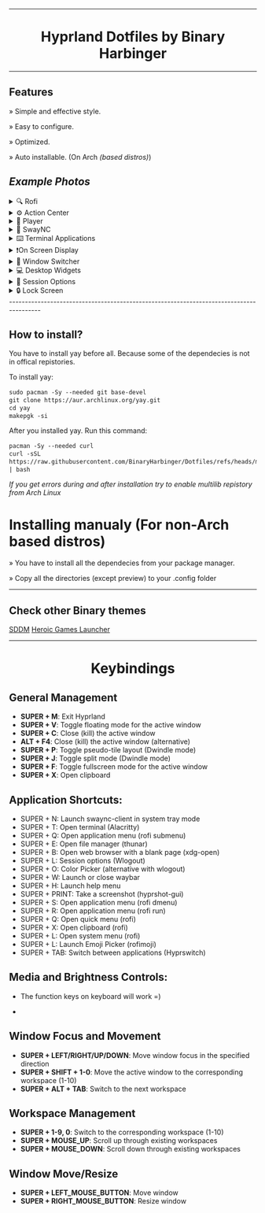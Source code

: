 
----------------------------------------------------------------------------------------

<h1 align="center">Hyprland Dotfiles by Binary Harbinger</h1>

----------------------------------------------------------------------------------------

## Features

» Simple and effective style.

» Easy to configure.

» Optimized.

» Auto installable. (On Arch *(based distros)*)

## *Example Photos*

<details><summary>
🔍 Rofi
</summary></p>

![image](https://raw.githubusercontent.com/BinaryHarbinger/Dotfiles/main/preview/rofi.png)

<p></details>

<details><summary>
⚙️ Action Center
</summary></p>

![image](https://raw.githubusercontent.com/BinaryHarbinger/Dotfiles/main/preview/center.png)

<p></details>

<details><summary>
🎵 Player
</summary></p>

![image](https://raw.githubusercontent.com/BinaryHarbinger/Dotfiles/main/preview/player.png)

<p></details>

<details><summary>
🔔 SwayNC
</summary></p>

![image](https://raw.githubusercontent.com/BinaryHarbinger/Dotfiles/main/preview/swaync.png)

<p></details>

<details><summary>
⌨️ Terminal Applications
</summary></p>

![image](https://raw.githubusercontent.com/BinaryHarbinger/Dotfiles/main/preview/terminal.png)

<p></details>
<details><summary>
❗On Screen Display
</summary></p>

![image](https://raw.githubusercontent.com/BinaryHarbinger/Dotfiles/main/preview/osd.png)

<p></details>

<details><summary>
🔄 Window Switcher
</summary></p>

![image](https://raw.githubusercontent.com/BinaryHarbinger/Dotfiles/main/preview/switcher.png)

<p></details>

<details><summary>
💻 Desktop Widgets
</summary></p>

![image](https://raw.githubusercontent.com/BinaryHarbinger/Dotfiles/main/preview/desktop.png)

<p></details>

<details><summary>
🚪 Session Options
</summary></p>

![image](https://raw.githubusercontent.com/BinaryHarbinger/Dotfiles/main/preview/wlogout.png)

<p></details>

<details><summary>
🔒 Lock Screen
</summary></p>

![image](https://raw.githubusercontent.com/BinaryHarbinger/Dotfiles/main/preview/hyprlock.png)

<p></details>
----------------------------------------------------------------------------------------

## How to install?

You have to install yay before all. Because some of the dependecies is not in offical repistories.

To install yay: 
```
sudo pacman -Sy --needed git base-devel
git clone https://aur.archlinux.org/yay.git
cd yay
makepgk -si
```

After you installed yay. Run this command:
```
pacman -Sy --needed curl
curl -sSL https://raw.githubusercontent.com/BinaryHarbinger/Dotfiles/refs/heads/main/install.sh | bash

```
_If you get errors during and after installation try to enable multilib repistory from Arch Linux_

# Installing manualy (For non-Arch based distros)

» You have to install all the dependecies from your package manager.

» Copy all the directories (except preview) to your .config folder

***

## Check other Binary themes

[SDDM](https://github.com/BinaryHarbinger/sddm-binary-theme)
[Heroic Games Launcher](https://github.com/BinaryHarbinger/Heroic-Games-Launcher-Binary-Theme)




----------------------------------------------------------------------------------------

<h1 align="center">Keybindings</h1>

## General Management
- **SUPER + M**: Exit Hyprland
- **SUPER + V**: Toggle floating mode for the active window
- **SUPER + C**: Close (kill) the active window
- **ALT + F4**: Close (kill) the active window (alternative)
- **SUPER + P**: Toggle pseudo-tile layout (Dwindle mode)
- **SUPER + J**: Toggle split mode (Dwindle mode)
- **SUPER + F**: Toggle fullscreen mode for the active window
- **SUPER + X**: Open clipboard

## Application Shortcuts:
- SUPER + N: Launch swaync-client in system tray mode
- SUPER + T: Open terminal (Alacritty)
- SUPER + Q: Open application menu (rofi submenu)
- SUPER + E: Open file manager (thunar)
- SUPER + B: Open web browser with a blank page (xdg-open)
- SUPER + L: Session options (Wlogout)
- SUPER + O: Color Picker (alternative with wlogout)
- SUPER + W: Launch or close waybar
- SUPER + H: Launch help menu
- SUPER + PRINT: Take a screenshot (hyprshot-gui)
- SUPER + S: Open application menu (rofi dmenu)
- SUPER + R: Open application menu (rofi run)
- SUPER + Q: Open quick menu (rofi)
- SUPER + X: Open clipboard (rofi)
- SUPER + L: Open system menu (rofi)
- SUPER + L: Launch Emoji Picker (rofimoji)
- SUPER + TAB: Switch between applications (Hyprswitch)

## Media and Brightness Controls:
- The function keys on keyboard will work =)

- 
## Window Focus and Movement
- **SUPER + LEFT/RIGHT/UP/DOWN**: Move window focus in the specified direction
- **SUPER + SHIFT + 1-0**: Move the active window to the corresponding workspace (1-10)
- **SUPER + ALT + TAB**: Switch to the next workspace

## Workspace Management
- **SUPER + 1-9, 0**: Switch to the corresponding workspace (1-10)
- **SUPER + MOUSE_UP**: Scroll up through existing workspaces
- **SUPER + MOUSE_DOWN**: Scroll down through existing workspaces

## Window Move/Resize
- **SUPER + LEFT_MOUSE_BUTTON**: Move window
- **SUPER + RIGHT_MOUSE_BUTTON**: Resize window

